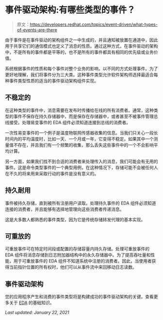 # 事件驱动架构:有哪些类型的事件？

> 原文：<https://developers.redhat.com/topics/event-driven/what-types-of-events-are-there>

由于事件是在事件驱动的架构组件之一中生成的，并且通知被放置在通道中，因此用于共享它们的通信模式也定义了消息的性质。通过这种方式，在事件驱动的架构中，不是所有的事件都是平等的，也不是所有的事件都具有相同的优先级或业务价值。

系统根据事件的性质和每个事件对整个业务的影响，以不同的方式处理事件。为了更好地理解，我们将事件分为三大类。这种事件类型允许软件架构师选择最适合每种事件类型性质的适当的事件驱动架构组件实现。

## 不稳定的

在这种类型的事件中，消息需要在发布时传播给在线的所有消费者。通常，这种类型的事件不保存在持久存储器中，而是保存在存储器中，或者甚至不被事件管理总线接受。处理易变事件的 EDA 组件必须知道连接到总线的消费者。

一次性易变事件的一个例子是温度物联网传感器收集的信息。当我们只关心一段长时间内的平均温度时，比如一天、一个月或一年，它变得不稳定。如果其中一个测量值不存在，并且我们有一个频繁的收集，那么丢失这些事件中的一个不会影响平均计算。

另一方面，如果我们找不到合适的消费者来处理传入的消息，我们可能会有无用的事件。这是命令类型事件的一个典型用例，在这种情况下，存储可能不会被任何人在不久的将来用来采取行动的事件是没有意义的。

## 持久耐用

事件被持久存储，直到被所有注册用户读取。处理持久事件的 EDA 组件必须知道连接的消费者，并且能够有选择地管理向这些消费者传递消息。

这是大多数人都熟悉的事件类型，因为它是传统存储转发代理的基本实现。

## 可重放的

可重放事件可在特定时间段或配置的存储容量内持久存储。处理可重放事件的 EDA 组件将消息存储到日志附加器结构中的永久存储器中。为了提高吞吐量和性能，用于可重放事件的 EDA 组件不知道系统中注册的消费者。因此，当使用者获得当前指针位置的所有权时，他们可以从事件流中来回移动日志读数。

## 事件驱动架构

您的应用程序产生和消费的事件类型将是构建成功的事件驱动架构的关键。查看更多关于 [EDA](https://developers.redhat.com/topics/event-driven) 的基础知识。

*Last updated: January 22, 2021*